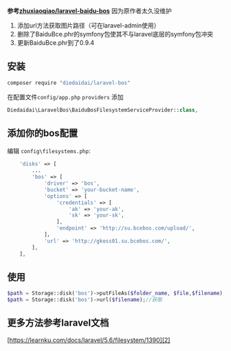 **参考[zhuxiaoqiao/laravel-baidu-bos][1]**
因为原作者太久没维护

 1. 添加url方法获取图片路径（可在laravel-admin使用）
 2. 删除了BaiduBce.phr的symfony包使其不与laravel底层的symfony包冲突
 3. 更新BaiduBce.phr到了0.9.4

## 安装

```bash
composer require "diedaidai/laravel-bos"
```
在配置文件`config/app.php` `providers` 添加 
```php
Diedaidai\LaravelBos\BaiduBosFilesystemServiceProvider::class,
```

## 添加你的bos配置

编辑 `config\filesystems.php`:

```php
	'disks' => [
		...
		'bos' => [
			'driver' => 'bos',
			'bucket' => 'your-bucket-name',
			'options' => [
				'credentials' => [
					'ak' => 'your-ak',
					'sk' => 'your-sk',
				],
				'endpoint' => 'http://su.bcebos.com/upload/',
			]，
			'url' => 'http://gkoss01.su.bcebos.com/',
		],
	],
```

## 使用

```php
$path = Storage::disk('bos')->putFileAs($folder_name, $file,$filename);//上传
$path = Storage::disk('bos')->url($filename);//获取
```
## 更多方法参考laravel文档
[https://learnku.com/docs/laravel/5.6/filesystem/1390][2]


  [1]: https://github.com/zhuxiaoqiao/laravel-baidu-bos
  [2]: https://learnku.com/docs/laravel/5.6/filesystem/1390

